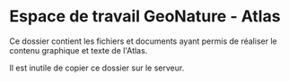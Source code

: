# Espace de travail GeoNature - Atlas

Ce dossier contient les fichiers et documents ayant permis de réaliser le contenu graphique et texte de l'Atlas.

Il est inutile de copier ce dossier sur le serveur.
